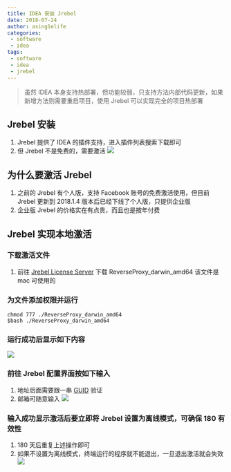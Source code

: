 ```yaml
---
title: IDEA 安装 Jrebel
date: 2018-07-24
author: asing1elife
categories:
 - software
 - idea
tags:
 - software
 - idea
 - jrebel
---
```

> 虽然 IDEA 本身支持热部署，但功能较弱，只支持方法内部代码更新，如果新增方法则需要重启项目，使用 Jrebel 可以实现完全的项目热部署  

## Jrebel 安装
1. Jrebel 提供了 IDEA 的插件支持，进入插件列表搜索下载即可
2. 但 Jrebel 不是免费的，需要激活
![](http://asing1elife.com/sources/images/48D8F421-3809-4CEE-8E56-1F93DFF55236.png)

## 为什么要激活 Jrebel 
1. 之前的 Jrebel 有个人版，支持 Facebook 账号的免费激活使用，但目前 Jrebel 更新到 2018.1.4 版本后已经下线了个人版，只提供企业版
2. 企业版 Jrebel 的价格实在有点贵，而且也是按年付费
	
## Jrebel 实现本地激活
### 下载激活文件
1. 前往 [Jrebel License Server](https://github.com/ilanyu/ReverseProxy/releases/tag/v1.4) 下载 ReverseProxy_darwin_amd64 该文件是 mac 可使用的

### 为文件添加权限并运行
```shell
chmod 777 ./ReverseProxy_darwin_amd64
$bash ./ReverseProxy_darwin_amd64
```

### 运行成功后显示如下内容
![](http://asing1elife.com/sources/images/0B507B93-67DE-4132-A95D-E736C79330D8.png)

### 前往 Jrebel 配置界面按如下输入
1. 地址后面需要跟一串 [GUID](https://www.guidgen.com) 验证
2. 邮箱可随意输入
![](http://asing1elife.com/sources/images/35FF31AD-AE06-4452-9743-C5290184AEB8.png)
	
### 输入成功显示激活后要立即将 Jrebel 设置为离线模式，可确保 180 有效性
1. 180 天后重复上述操作即可
2. 如果不设置为离线模式，终端运行的程序就不能退出，一旦退出激活就会失效 ![](http://asing1elife.com/sources/images/1FD212E3-4314-4287-967F-15A15B119996.png)